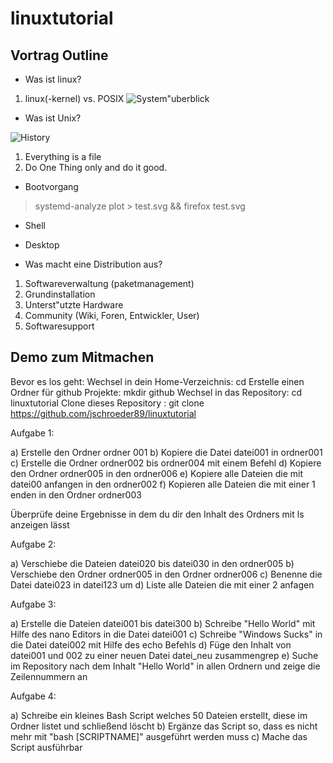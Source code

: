# linuxtutorial

## Vortrag Outline

* Was ist linux?

1. linux(-kernel) vs. POSIX
![System\"uberblick](https://upload.wikimedia.org/wikipedia/commons/thumb/4/46/Linux_Kernel_Struktur.svg/800px-Linux_Kernel_Struktur.svg.png)

* Was ist Unix?

![History](https://upload.wikimedia.org/wikipedia/commons/7/77/Unix_history-simple.svg)
1. Everything is a file
2. Do One Thing only and do it good.

* Bootvorgang

> systemd-analyze plot > test.svg && firefox test.svg

* Shell

* Desktop

* Was macht eine Distribution aus?

1. Softwareverwaltung (paketmanagement)
2. Grundinstallation
3. Unterst\"utzte Hardware
4. Community (Wiki, Foren, Entwickler, User)
5. Softwaresupport

## Demo zum Mitmachen

Bevor es los geht: 
  Wechsel in dein Home-Verzeichnis: cd 
  Erstelle einen Ordner für github Projekte: mkdir github
  Wechsel in das Repository: cd linuxtutorial
  Clone dieses Repository : git clone https://github.com/jschroeder89/linuxtutorial
  
Aufgabe 1:

  a) Erstelle den Ordner ordner 001
  b) Kopiere die Datei datei001 in ordner001
  c) Erstelle die Ordner ordner002 bis ordner004 mit einem Befehl
  d) Kopiere den Ordner ordner005 in den ordner006
  e) Kopiere alle Dateien die mit datei00 anfangen in den ordner002
  f) Kopieren alle Dateien die mit einer 1 enden in den Ordner ordner003
  
  Überprüfe deine Ergebnisse in dem du dir den Inhalt des Ordners mit ls anzeigen lässt
  
Aufgabe 2:

  a) Verschiebe die Dateien datei020 bis datei030 in den ordner005 
  b) Verschiebe den Ordner ordner005 in den Ordner ordner006
  c) Benenne die Datei datei023 in datei123 um
  d) Liste alle Dateien die mit einer 2 anfagen
  
Aufgabe 3:

  a) Erstelle die Dateien datei001 bis datei300
  b) Schreibe "Hello World" mit Hilfe des nano Editors in die Datei datei001
  c) Schreibe "Windows Sucks" in die Datei datei002 mit Hilfe des echo Befehls
  d) Füge den Inhalt von datei001 und 002 zu einer neuen Datei datei_neu zusammengrep 
  e) Suche im Repository nach dem Inhalt "Hello World" in allen Ordnern und zeige die Zeilennummern an
  
Aufgabe 4:

  a) Schreibe ein kleines Bash Script welches 50 Dateien erstellt, diese im Ordner listet und schließend löscht
  b) Ergänze das Script so, dass es nicht mehr mit "bash [SCRIPTNAME]" ausgeführt werden muss
  c) Mache das Script ausführbar
